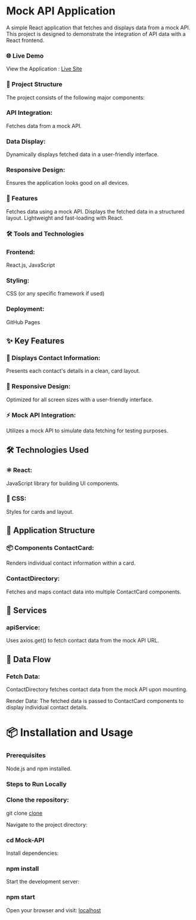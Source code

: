 # Mock API Application

A simple React application that fetches and displays data from a mock API. This project is designed to demonstrate the integration of API data with a React frontend.

### 🌐 Live Demo
View the Application : [Live Site](https://sibi1103.github.io/Mock-API/)

### 📁 Project Structure
The project consists of the following major components:

### API Integration:
 Fetches data from a mock API.
### Data Display: 
Dynamically displays fetched data in a user-friendly interface.
### Responsive Design:
 Ensures the application looks good on all devices.
 
### 🚀 Features
Fetches data using a mock API.
Displays the fetched data in a structured layout.
Lightweight and fast-loading with React.

### 🛠️ Tools and Technologies
### Frontend:
 React.js, JavaScript
### Styling:
 CSS (or any specific framework if used)
### Deployment:
 GitHub Pages

## ✨ Key Features
### 📇 Displays Contact Information:
 Presents each contact's details in a clean, card layout.
### 📱 Responsive Design: 
Optimized for all screen sizes with a user-friendly interface.
### ⚡ Mock API Integration: 
Utilizes a mock API to simulate data fetching for testing purposes.

## 🛠️ Technologies Used
### ⚛️ React:
 JavaScript library for building UI components.
### 🎨 CSS:
 Styles for cards and layout.

## 📂 Application Structure
### 📦 Components ContactCard: 
Renders individual contact information within a card.
### ContactDirectory:
 Fetches and maps contact data into multiple ContactCard components.

## 🔧 Services
### apiService:
 Uses axios.get() to fetch contact data from the mock API URL.

## 🔄 Data Flow
### Fetch Data: 
ContactDirectory fetches contact data from the mock API upon mounting.

Render Data: The fetched data is passed to ContactCard components to display individual contact details.

# 📦 Installation and Usage

### Prerequisites
Node.js and npm installed.

### Steps to Run Locally

### Clone the repository:
git clone [clone](https://github.com/sibi1103/Mock-API.git)

Navigate to the project directory:
### cd Mock-API

Install dependencies:
### npm install

Start the development server:
### npm start

Open your browser and visit: [localhost](http://localhost:3000)
